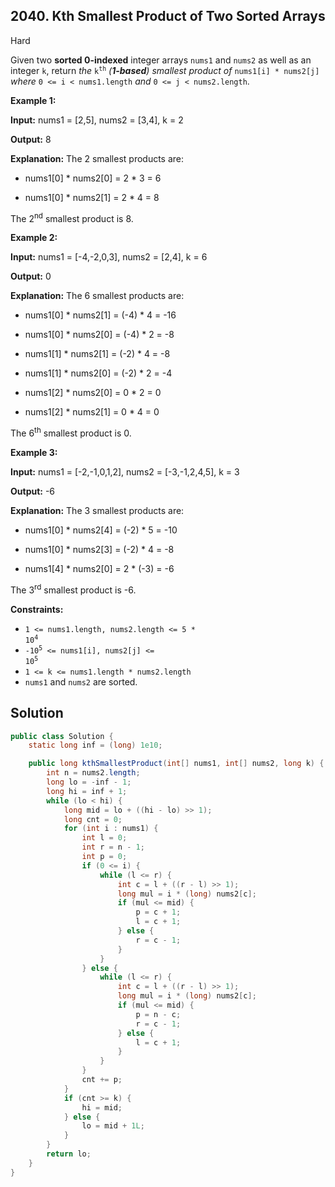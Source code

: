 ## 2040\. Kth Smallest Product of Two Sorted Arrays

Hard

Given two **sorted 0-indexed** integer arrays `nums1` and `nums2` as well as an integer `k`, return _the_ <code>k<sup>th</sup></code> _(**1-based**) smallest product of_ `nums1[i] * nums2[j]` _where_ `0 <= i < nums1.length` _and_ `0 <= j < nums2.length`.

**Example 1:**

**Input:** nums1 = [2,5], nums2 = [3,4], k = 2

**Output:** 8

**Explanation:** The 2 smallest products are: 

- nums1[0] \* nums2[0] = 2 \* 3 = 6 

- nums1[0] \* nums2[1] = 2 \* 4 = 8 
  
The 2<sup>nd</sup> smallest product is 8.

**Example 2:**

**Input:** nums1 = [-4,-2,0,3], nums2 = [2,4], k = 6

**Output:** 0

**Explanation:** The 6 smallest products are: 

- nums1[0] \* nums2[1] = (-4) \* 4 = -16 

- nums1[0] \* nums2[0] = (-4) \* 2 = -8 

- nums1[1] \* nums2[1] = (-2) \* 4 = -8 

- nums1[1] \* nums2[0] = (-2) \* 2 = -4 

- nums1[2] \* nums2[0] = 0 \* 2 = 0 

- nums1[2] \* nums2[1] = 0 \* 4 = 0 
  
The 6<sup>th</sup> smallest product is 0.

**Example 3:**

**Input:** nums1 = [-2,-1,0,1,2], nums2 = [-3,-1,2,4,5], k = 3

**Output:** -6

**Explanation:** The 3 smallest products are: 

- nums1[0] \* nums2[4] = (-2) \* 5 = -10 

- nums1[0] \* nums2[3] = (-2) \* 4 = -8 

- nums1[4] \* nums2[0] = 2 \* (-3) = -6 
  
The 3<sup>rd</sup> smallest product is -6.

**Constraints:**

*   <code>1 <= nums1.length, nums2.length <= 5 * 10<sup>4</sup></code>
*   <code>-10<sup>5</sup> <= nums1[i], nums2[j] <= 10<sup>5</sup></code>
*   `1 <= k <= nums1.length * nums2.length`
*   `nums1` and `nums2` are sorted.

## Solution

```java
public class Solution {
    static long inf = (long) 1e10;

    public long kthSmallestProduct(int[] nums1, int[] nums2, long k) {
        int n = nums2.length;
        long lo = -inf - 1;
        long hi = inf + 1;
        while (lo < hi) {
            long mid = lo + ((hi - lo) >> 1);
            long cnt = 0;
            for (int i : nums1) {
                int l = 0;
                int r = n - 1;
                int p = 0;
                if (0 <= i) {
                    while (l <= r) {
                        int c = l + ((r - l) >> 1);
                        long mul = i * (long) nums2[c];
                        if (mul <= mid) {
                            p = c + 1;
                            l = c + 1;
                        } else {
                            r = c - 1;
                        }
                    }
                } else {
                    while (l <= r) {
                        int c = l + ((r - l) >> 1);
                        long mul = i * (long) nums2[c];
                        if (mul <= mid) {
                            p = n - c;
                            r = c - 1;
                        } else {
                            l = c + 1;
                        }
                    }
                }
                cnt += p;
            }
            if (cnt >= k) {
                hi = mid;
            } else {
                lo = mid + 1L;
            }
        }
        return lo;
    }
}
```